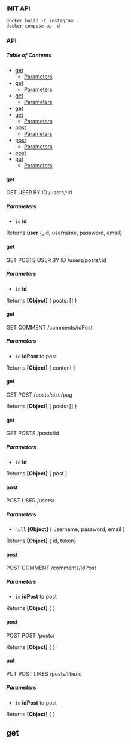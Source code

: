 ### INIT API
    docker build -t instagram .
    docker-compose up -d


### API

<!-- Generated by documentation.js. Update this documentation by updating the source code. -->

##### Table of Contents

*   [get](#get)
    *   [Parameters](#parameters)
*   [get](#get-1)
    *   [Parameters](#parameters-1)
*   [get](#get-2)
    *   [Parameters](#parameters-2)
*   [get](#get-3)
*   [get](#get-4)
    *   [Parameters](#parameters-3)
*   [post](#post)
    *   [Parameters](#parameters-4)
*   [post](#post-1)
    *   [Parameters](#parameters-5)
*   [post](#post-2)
*   [put](#put)
    *   [Parameters](#parameters-6)

#### get

GET USER BY ID /users/:id

##### Parameters

*   `id` **id** 

Returns **user** {\_id, username, password, email}

#### get

GET POSTS USER BY ID /users/posts/:id

##### Parameters

*   `id` **id** 

Returns **[Object]** { posts: \[] }

#### get

GET COMMENT  /comments/idPost

##### Parameters

*   `id` **idPost** to post

Returns **[Object]** { content }

#### get

GET POST  /posts/size/pag

Returns **[Object]** { posts: \[] }

#### get

GET POSTS /posts/id

##### Parameters

*   `id` **id** 

Returns **[Object]** { post }

#### post

POST USER /users/

##### Parameters

*   `null` **[Object]** { username, password, email }

Returns **[Object]** { id,  token}

#### post

POST COMMENT /comments/idPost

##### Parameters

*   `id` **idPost** to post

Returns **[Object]** { }

#### post

POST POST /posts/

Returns **[Object]** { }

#### put

PUT POST LIKES /posts/like/id

##### Parameters

*   `id` **idPost** to post

Returns **[Object]** { }

## get

[1]: #get
